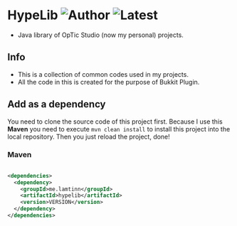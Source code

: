 # HypeLib ![Author](https://img.shields.io/badge/author-lamtinn-0083B0) ![Latest](https://img.shields.io/badge/latest_version-v1.1.0-0082c8)
- Java library of OpTic Studio (now my personal) projects.

## Info

* This is a collection of common codes used in my projects.
* All the code in this is created for the purpose of Bukkit Plugin.

## Add as a dependency
You need to clone the source code of this project first. Because I use this **Maven** you need to execute `mvn clean install` to install this project into the local repository. Then you just reload the project, done!
### Maven

```xml

<dependencies>
  <dependency>
    <groupId>me.lamtinn</groupId>
    <artifactId>hypelib</artifactId>
    <version>VERSION</version>
  </dependency>
</dependencies>
```
